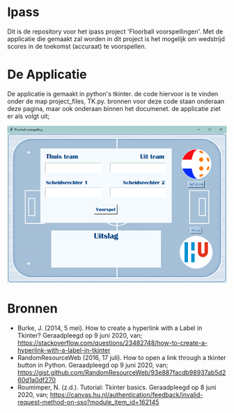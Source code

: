 # Ipass
Dit is de repository voor het ipass project 'Floorball voorspellingen'. Met de applicatie die gemaakt zal worden in dit project is het mogelijk om wedstrijd scores in de toekomst (accuraat) te voorspellen. 

# De Applicatie
De applicatie is gemaakt in python's tkinter. de code hiervoor is te vinden onder de map project_files, TK.py. bronnen voor deze code staan onderaan deze pagina, maar ook onderaan binnen het documenet. de applicatie ziet er als volgt uit; 

![De Applicatie](https://github.com/nonnehodes/Ipass/blob/master/Floorball%20Voorspellingen.PNG?raw=true "De applicatie")

# Bronnen
- Burke, J. (2014, 5 mei). How to create a hyperlink with a Label in Tkinter? Geraadpleegd op 9 juni 2020, van; https://stackoverflow.com/questions/23482748/how-to-create-a-hyperlink-with-a-label-in-tkinter
- RandomResourceWeb (2016, 17 juli). How to open a link through a tkinter button in Python. Geraadpleegd op 9 juni 2020, van; https://gist.github.com/RandomResourceWeb/93e887facdb98937ab5d260d1a0df270
- Roumimper, N. (z.d.). Tutorial: Tkinter basics. Geraadpleegd op 8 juni 2020, van; https://canvas.hu.nl/authentication/feedback/invalid-request-method-on-sso?module_item_id=162145

